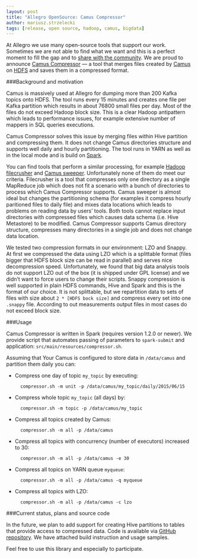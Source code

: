 ```yaml
---
layout: post
title: "Allegro OpenSource: Camus Compressor"
author: mariusz.strzelecki
tags: [release, open source, hadoop, camus, bigdata]
---
```


At Allegro we use many open-source tools that support our work. 
Sometimes we are not able to find what we want and this is 
a perfect moment to fill the gap and to 
[share with the community](/open-source). We are proud to announce 
[Camus Compressor](https://github.com/allegro/camus-compressor) — a tool 
that merges files created by [Camus](https://github.com/linkedin/camus) 
on [HDFS](http://en.wikipedia.org/wiki/Apache_Hadoop#HDFS) and saves 
them in a compressed format.

###Background and motivation

Camus is massively used at Allegro for dumping more than 200 Kafka 
topics onto HDFS. The tool runs every 15 minutes and creates one 
file per Kafka partition which results in about 76800 small files per day. 
Most of the files do not exceed Hadoop block size. This is a clear 
Hadoop antipattern which leads to performance issues, for example 
extensive number of mappers in SQL queries executions.

Camus Compressor solves this issue by merging files within Hive 
partition and compressing them. It does not change Camus directories 
structure and supports well daily and hourly partitioning. The tool 
runs in YARN as well as in the local mode and is build on 
[Spark](https://github.com/apache/spark).

You can find tools that perform a similar processing, for example 
[Hadoop filecrusher](https://github.com/edwardcapriolo/filecrush) 
and [Camus sweeper](https://github.com/linkedin/camus/tree/master/camus-sweeper). 
Unfortunately none of them do meet our criteria. 
Filecrusher is a tool that compresses only one directory as a single 
MapReduce job which does not fit a scenario with a bunch of 
directories to process which Camus Compressor supports. Camus 
sweeper is almost ideal but changes the partitioning schema 
(for examples it compress hourly paritioned files to daily file) 
and mixes data locations which leads to problems on reading 
data by users’ tools. Both tools cannot replace input directories 
with compressed files which causes data schema (i.e. Hive Metastore) 
to be modified. Camus Compressor supports Camus directory structure, 
compresses many directories in a single job and does not change 
data location.

We tested two compression formats in our environment: LZO and Snappy. 
At first we compressed the data using LZO which is a splittable format (files 
bigger that HDFS block size can be read in parallel) and serves nice 
decompression speed. Unfortunately, we found that big data analysis 
tools do not support LZO out of the box (it is shipped under GPL license) 
and we didn’t want to force users to change their scripts. Snappy 
compression is well supported in plain HDFS commands, Hive and Spark 
and this is the format of our choice. It is not splittable, but we 
repartition data to sets of files with size about `2 * [HDFS bock size]` 
and compress every set into one `.snappy` file. According to out measurements
output files in most cases do not exceed block size.

###Usage

Camus Compressor is written in Spark (requires version 1.2.0 or newer).
We provide script that automates passing of parameters to `spark-submit` 
and application: `src/main/resources/compressor.sh`.

Assuming that Your Camus is configured to store data in `/data/camus` 
and partition them daily you can:

* Compress one day of topic `my_topic` by executing: 

        compressor.sh -m unit -p /data/camus/my_topic/daily/2015/06/15

* Compress whole topic `my_topic` (all days) by: 

        compressor.sh -m topic -p /data/camus/my_topic

* Compress all topics created by Camus: 

        compressor.sh -m all -p /data/camus

* Compress all topics with concurrency (number of executors) increased to 30: 

        compressor.sh -m all -p /data/camus -e 30

* Compress all topics on YARN queue `myqueue`: 

        compressor.sh -m all -p /data/camus -q myqueue

* Compress all topics with LZO: 

        compressor.sh -m all -p /data/camus -c lzo

###Current status, plans and source code

In the future, we plan to add support for creating Hive partitions 
to tables that provide access to compressed data. Code is available 
via [GitHub repository](https://github.com/allegro/camus-compressor). 
We have attached build instruction and usage samples.

Feel free to use this library and especially to participate.
